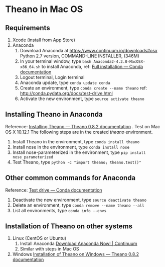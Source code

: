 # Theano in Mac OS

## Requirements
1. Xcode (install from App Store)
2. Anaconda
	1.  Download Anaconda at https://www.continuum.io/downloads#osx Python 2.7 version, COMMAND-LINE INSTALLER,  (346M)
	2. In your terminal window, type  `bash Anaconda2-4.2.0-MacOSX-x86_64.sh` to install Anaconda, ref: [Full installation — Conda   documentation](http://conda.pydata.org/docs/install/full.html#install-instructions)
	3. Logout terminal, Login terminal
	4. Anaconda update, type  `conda update conda`
	5. Create an environment, type `conda create --name theano`  ref: http://conda.pydata.org/docs/test-drive.html
	6. Activate the new environment, type `source activate theano`
  
## Installing Theano in Anaconda
Reference: [Installing Theano — Theano 0.8.2 documentation](http://deeplearning.net/software/theano/install.html#mac-os) . Test on Mac OS X 10.12.1
The following steps are in the created _theano_ environment.

1. Install Theano in the environment, type `conda install theano`
2. Install nose in the environment, type `conda install nose`
3. Install nose-parameterized in the environment, type `pip install nose_parameterized`
4. Test Theano, type `python -c "import theano; theano.test()"`

## Other common commands for Anaconda
Reference: [Test drive — Conda   documentation](http://conda.pydata.org/docs/test-drive.html)

1. Deactivate the new environment, type `source deactivate theano`
2. Delete an environment, type `conda remove --name theano --all`
3. List all environments, type `conda info --envs`

## Installation of Theano on other systems
1. Linux (CentOS or Ubuntu)
	1. Install Anaconda [Download Anaconda Now! | Continuum](https://www.continuum.io/downloads#osx)
	2. Similar with steps in Mac OS
2. Windows [Installation of Theano on Windows — Theano 0.8.2 documentation](http://deeplearning.net/software/theano/install_windows.html#install-windows) 
	
